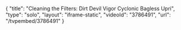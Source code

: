 {
    "title": "Cleaning the Filters: Dirt Devil Vigor Cyclonic Bagless Upri",
    "type": "solo",
    "layout": "iframe-static",
    "videoId": "3786491",
    "url": "\/tvpembed\/3786491"
}
